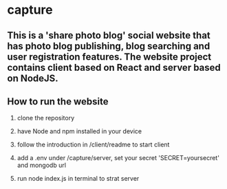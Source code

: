 # capture

## This is a 'share photo blog' social website that has photo blog publishing, blog searching and user registration features. The website project contains client based on React and server based on NodeJS.

## How to run the website

1. clone the repository

2. have Node and npm installed in your device

3. follow the introduction in /client/readme to start client

4. add a .env under /capture/server, set your secret 'SECRET=yoursecret' and mongodb url

5. run node index.js in terminal to strat server 
